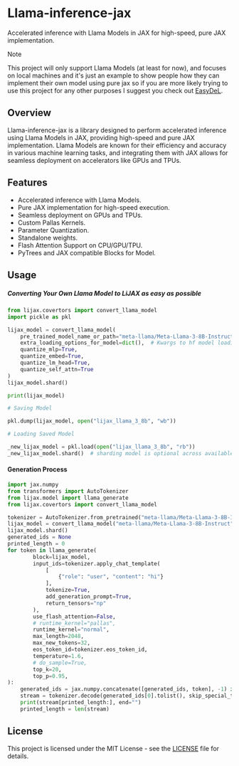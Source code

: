 # Llama-inference-jax

Accelerated inference with Llama Models in JAX for high-speed, pure JAX implementation.

> [!NOTE]
> This project will only support Llama Models (at least for now), and focuses on local machines
> and it's just an example to show people how they can implement their own model using pure jax 
> so if you are more likely trying to use this project for any other purposes I suggest you check
> out [EasyDeL](https://github.com/erfanzar/EasyDeL).

## Overview

Llama-inference-jax is a library designed to perform accelerated inference using Llama Models in JAX, providing
high-speed and pure JAX implementation. Llama Models are known for their efficiency and accuracy in various machine
learning tasks, and integrating them with JAX allows for seamless deployment on accelerators like GPUs and TPUs.

## Features

- Accelerated inference with Llama Models.
- Pure JAX implementation for high-speed execution.
- Seamless deployment on GPUs and TPUs.
- Custom Pallas Kernels.
- Parameter Quantization.
- Standalone weights.
- Flash Attention Support on CPU/GPU/TPU.
- PyTrees and JAX compatible Blocks for Model.

## Usage

##### Converting Your Own Llama Model to LiJAX as easy as possible

```python
from lijax.covertors import convert_llama_model
import pickle as pkl

lijax_model = convert_llama_model(
    pre_trained_model_name_or_path="meta-llama/Meta-Llama-3-8B-Instruct",
    extra_loading_options_for_model=dict(),  # Kwargs to hf model loading
    quantize_mlp=True,
    quantize_embed=True,
    quantize_lm_head=True,
    quantize_self_attn=True
)
lijax_model.shard()

print(lijax_model)

# Saving Model 

pkl.dump(lijax_model, open("lijax_llama_3_8b", "wb"))

# Loading Saved Model 

_new_lijax_model = pkl.load(open("lijax_llama_3_8b", "rb"))
_new_lijax_model.shard()  # sharding model is optional across available GPUs,TPUs
```

#### Generation Process

```python
import jax.numpy
from transformers import AutoTokenizer
from lijax.model import llama_generate
from lijax.covertors import convert_llama_model

tokenizer = AutoTokenizer.from_pretrained("meta-llama/Meta-Llama-3-8B-Instruct")
lijax_model = convert_llama_model("meta-llama/Meta-Llama-3-8B-Instruct")
lijax_model.shard()
generated_ids = None
printed_length = 0
for token in llama_generate(
        block=lijax_model,
        input_ids=tokenizer.apply_chat_template(
            [
                {"role": "user", "content": "hi"}
            ],
            tokenize=True,
            add_generation_prompt=True,
            return_tensors="np"
        ),
        use_flash_attention=False,
        # runtime_kernel="pallas",
        runtime_kernel="normal",
        max_length=2048,
        max_new_tokens=32,
        eos_token_id=tokenizer.eos_token_id,
        temperature=1.6,
        # do_sample=True,
        top_k=20,
        top_p=0.95,
):
    generated_ids = jax.numpy.concatenate([generated_ids, token], -1) if generated_ids is not None else token
    stream = tokenizer.decode(generated_ids[0].tolist(), skip_special_tokens=False)
    print(stream[printed_length:], end="")
    printed_length = len(stream)

```

## License

This project is licensed under the MIT License - see the [LICENSE](LICENSE) file for details.
